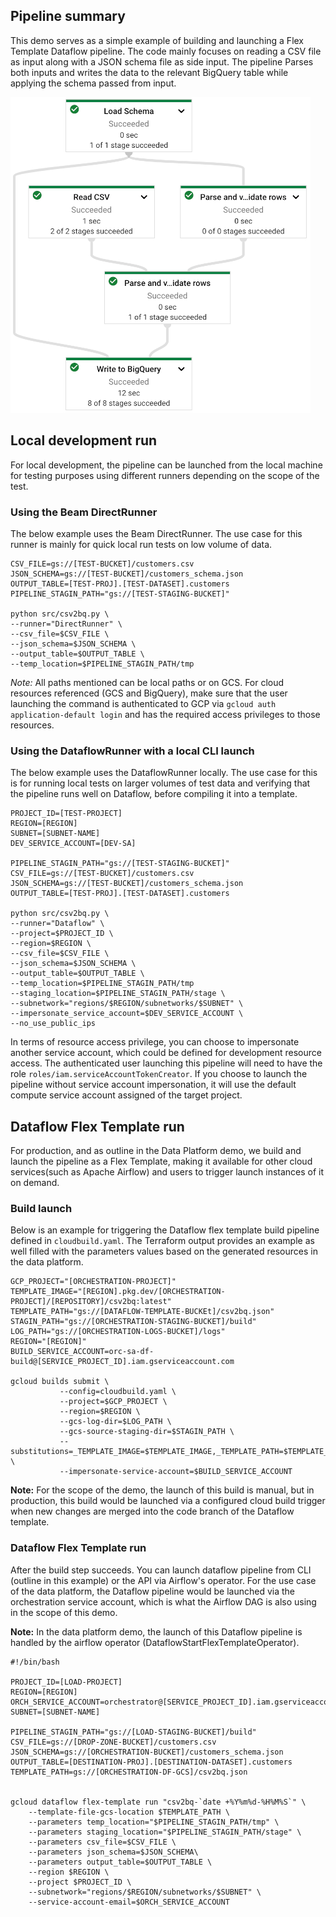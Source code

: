 ## Pipeline summary
This demo serves as a simple example of building and launching a Flex Template Dataflow pipeline. The code mainly focuses on reading a CSV file as input along with a JSON schema file as side input. The pipeline Parses both inputs and writes the data to the relevant BigQuery table while applying the schema passed from input.

![Dataflow pipeline overview](../../images/df_demo_pipeline.png "Dataflow pipeline overview")


## Local development run

For local development, the pipeline can be launched from the local machine for testing purposes using different runners depending on the scope of the test.

### Using the Beam DirectRunner
The below example uses the Beam DirectRunner. The use case for this runner is mainly for quick local run tests on low volume of data.

```
CSV_FILE=gs://[TEST-BUCKET]/customers.csv
JSON_SCHEMA=gs://[TEST-BUCKET]/customers_schema.json
OUTPUT_TABLE=[TEST-PROJ].[TEST-DATASET].customers
PIPELINE_STAGIN_PATH="gs://[TEST-STAGING-BUCKET]"

python src/csv2bq.py \
--runner="DirectRunner" \
--csv_file=$CSV_FILE \
--json_schema=$JSON_SCHEMA \
--output_table=$OUTPUT_TABLE \
--temp_location=$PIPELINE_STAGIN_PATH/tmp
```

*Note:* All paths mentioned can be local paths or on GCS. For cloud resources referenced (GCS and BigQuery), make sure that the user launching the command is authenticated to GCP via `gcloud auth application-default login` and has the required access privileges to those resources.

### Using the DataflowRunner with a local CLI launch

The below example uses the DataflowRunner locally. The use case for this is for running local tests on larger volumes of test data and verifying that the pipeline runs well on Dataflow, before compiling it into a template.

```
PROJECT_ID=[TEST-PROJECT]
REGION=[REGION]
SUBNET=[SUBNET-NAME]
DEV_SERVICE_ACCOUNT=[DEV-SA]

PIPELINE_STAGIN_PATH="gs://[TEST-STAGING-BUCKET]"
CSV_FILE=gs://[TEST-BUCKET]/customers.csv
JSON_SCHEMA=gs://[TEST-BUCKET]/customers_schema.json
OUTPUT_TABLE=[TEST-PROJ].[TEST-DATASET].customers

python src/csv2bq.py \
--runner="Dataflow" \
--project=$PROJECT_ID \
--region=$REGION \
--csv_file=$CSV_FILE \
--json_schema=$JSON_SCHEMA \
--output_table=$OUTPUT_TABLE \
--temp_location=$PIPELINE_STAGIN_PATH/tmp
--staging_location=$PIPELINE_STAGIN_PATH/stage \
--subnetwork="regions/$REGION/subnetworks/$SUBNET" \
--impersonate_service_account=$DEV_SERVICE_ACCOUNT \
--no_use_public_ips
```

In terms of resource access privilege, you can choose to impersonate another service account, which could be defined for development resource access. The authenticated user launching this pipeline will need to have the role `roles/iam.serviceAccountTokenCreator`. If you choose to launch the pipeline without service account impersonation, it will use the default compute service account assigned of the target project.

## Dataflow Flex Template run

For production, and as outline in the Data Platform demo, we build and launch the pipeline as a Flex Template, making it available for other cloud services(such as Apache Airflow) and users to trigger launch instances of it on demand.

### Build launch

Below is an example for triggering the Dataflow flex template build pipeline defined in `cloudbuild.yaml`. The Terraform output provides an example as well filled with the parameters values based on the generated resources in the data platform.

```
GCP_PROJECT="[ORCHESTRATION-PROJECT]"
TEMPLATE_IMAGE="[REGION].pkg.dev/[ORCHESTRATION-PROJECT]/[REPOSITORY]/csv2bq:latest"
TEMPLATE_PATH="gs://[DATAFLOW-TEMPLATE-BUCKEt]/csv2bq.json"
STAGIN_PATH="gs://[ORCHESTRATION-STAGING-BUCKET]/build"
LOG_PATH="gs://[ORCHESTRATION-LOGS-BUCKET]/logs"
REGION="[REGION]"
BUILD_SERVICE_ACCOUNT=orc-sa-df-build@[SERVICE_PROJECT_ID].iam.gserviceaccount.com

gcloud builds submit \
           --config=cloudbuild.yaml \
           --project=$GCP_PROJECT \
           --region=$REGION \
           --gcs-log-dir=$LOG_PATH \
           --gcs-source-staging-dir=$STAGIN_PATH \
           --substitutions=_TEMPLATE_IMAGE=$TEMPLATE_IMAGE,_TEMPLATE_PATH=$TEMPLATE_PATH,_DOCKER_DIR="." \
           --impersonate-service-account=$BUILD_SERVICE_ACCOUNT
```

**Note:** For the scope of the demo, the launch of this build is manual, but in production, this build would be launched via a configured cloud build trigger when new changes are merged into the code branch of the Dataflow template.

### Dataflow Flex Template run 

After the build step succeeds. You can launch dataflow pipeline from CLI (outline in this example) or the API via Airflow's operator. For the use case of the data platform, the Dataflow pipeline would be launched via the orchestration service account, which is what the Airflow DAG is also using in the scope of this demo.

**Note:** In the data platform demo, the launch of this Dataflow pipeline is handled by the airflow operator (DataflowStartFlexTemplateOperator).

```
#!/bin/bash

PROJECT_ID=[LOAD-PROJECT]
REGION=[REGION]
ORCH_SERVICE_ACCOUNT=orchestrator@[SERVICE_PROJECT_ID].iam.gserviceaccount.com
SUBNET=[SUBNET-NAME]

PIPELINE_STAGIN_PATH="gs://[LOAD-STAGING-BUCKET]/build"
CSV_FILE=gs://[DROP-ZONE-BUCKET]/customers.csv
JSON_SCHEMA=gs://[ORCHESTRATION-BUCKET]/customers_schema.json
OUTPUT_TABLE=[DESTINATION-PROJ].[DESTINATION-DATASET].customers
TEMPLATE_PATH=gs://[ORCHESTRATION-DF-GCS]/csv2bq.json


gcloud dataflow flex-template run "csv2bq-`date +%Y%m%d-%H%M%S`" \
    --template-file-gcs-location $TEMPLATE_PATH \
    --parameters temp_location="$PIPELINE_STAGIN_PATH/tmp" \
    --parameters staging_location="$PIPELINE_STAGIN_PATH/stage" \
    --parameters csv_file=$CSV_FILE \
    --parameters json_schema=$JSON_SCHEMA\
    --parameters output_table=$OUTPUT_TABLE \
    --region $REGION \
    --project $PROJECT_ID \
    --subnetwork="regions/$REGION/subnetworks/$SUBNET" \
    --service-account-email=$ORCH_SERVICE_ACCOUNT
```
